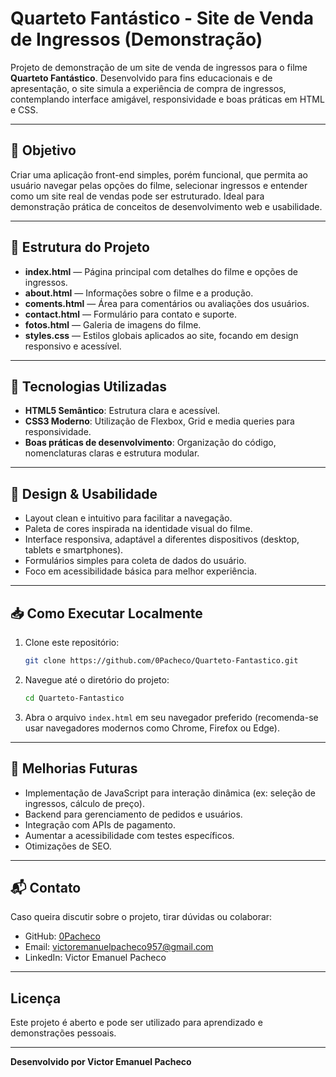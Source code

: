 
# Quarteto Fantástico - Site de Venda de Ingressos (Demonstração)

Projeto de demonstração de um site de venda de ingressos para o filme **Quarteto Fantástico**. Desenvolvido para fins educacionais e de apresentação, o site simula a experiência de compra de ingressos, contemplando interface amigável, responsividade e boas práticas em HTML e CSS.

---

## 🎯 Objetivo

Criar uma aplicação front-end simples, porém funcional, que permita ao usuário navegar pelas opções do filme, selecionar ingressos e entender como um site real de vendas pode ser estruturado. Ideal para demonstração prática de conceitos de desenvolvimento web e usabilidade.

---

## 📂 Estrutura do Projeto

- **index.html** — Página principal com detalhes do filme e opções de ingressos.
- **about.html** — Informações sobre o filme e a produção.
- **coments.html** — Área para comentários ou avaliações dos usuários.
- **contact.html** — Formulário para contato e suporte.
- **fotos.html** — Galeria de imagens do filme.
- **styles.css** — Estilos globais aplicados ao site, focando em design responsivo e acessível.

---

## 🚀 Tecnologias Utilizadas

- **HTML5 Semântico**: Estrutura clara e acessível.
- **CSS3 Moderno**: Utilização de Flexbox, Grid e media queries para responsividade.
- **Boas práticas de desenvolvimento**: Organização do código, nomenclaturas claras e estrutura modular.

---

## 🎨 Design & Usabilidade

- Layout clean e intuitivo para facilitar a navegação.
- Paleta de cores inspirada na identidade visual do filme.
- Interface responsiva, adaptável a diferentes dispositivos (desktop, tablets e smartphones).
- Formulários simples para coleta de dados do usuário.
- Foco em acessibilidade básica para melhor experiência.

---

## 📥 Como Executar Localmente

1. Clone este repositório:

   ```bash
   git clone https://github.com/0Pacheco/Quarteto-Fantastico.git
   ```

2. Navegue até o diretório do projeto:

   ```bash
   cd Quarteto-Fantastico
   ```

3. Abra o arquivo `index.html` em seu navegador preferido (recomenda-se usar navegadores modernos como Chrome, Firefox ou Edge).

---

## 🚩 Melhorias Futuras

- Implementação de JavaScript para interação dinâmica (ex: seleção de ingressos, cálculo de preço).
- Backend para gerenciamento de pedidos e usuários.
- Integração com APIs de pagamento.
- Aumentar a acessibilidade com testes específicos.
- Otimizações de SEO.

---

## 📬 Contato

Caso queira discutir sobre o projeto, tirar dúvidas ou colaborar:

- GitHub: [0Pacheco](https://github.com/0Pacheco)
- Email: victoremanuelpacheco957@gmail.com
- LinkedIn: Victor Emanuel Pacheco

---

## Licença

Este projeto é aberto e pode ser utilizado para aprendizado e demonstrações pessoais.

---

**Desenvolvido por Victor Emanuel Pacheco**
